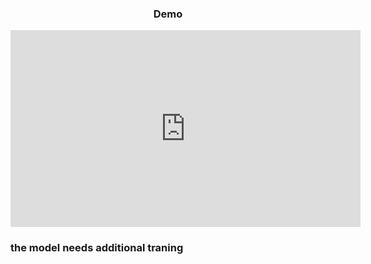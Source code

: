 <h3 align="center"> Demo </h3>
<iframe width="560" height="315" src="https://www.youtube.com/embed/G-EGDH50hGE" title="YouTube video player" frameborder="0" allow="accelerometer; autoplay; clipboard-write; encrypted-media; gyroscope; picture-in-picture; web-share" allowfullscreen></iframe>
<h3 align="left">the model needs additional traning</h3>
<p align="left">
</p>
